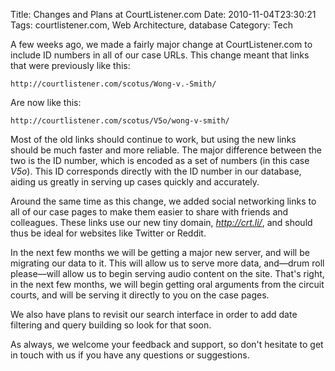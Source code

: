 Title: Changes and Plans at CourtListener.com
Date: 2010-11-04T23:30:21
Tags: courtlistener.com, Web Architecture, database
Category: Tech


A few weeks ago, we made a fairly major change at CourtListener.com to include 
ID numbers in all of our case URLs. This change meant that links that were 
previously like this:

    http://courtlistener.com/scotus/Wong-v.-Smith/
    
Are now like this:

    http://courtlistener.com/scotus/V5o/wong-v-smith/
    
Most of the old links should continue to work, but using the new links should 
be much faster and more reliable. The major difference between the two is the 
ID number, which is encoded as a set of numbers (in this case *V5o*). This 
ID corresponds directly with the ID number in our database, aiding us greatly 
in serving up cases quickly and accurately.

Around the same time as this change, we added social networking links to all 
of our case pages to make them easier to share with friends and colleagues. 
These links use our new tiny domain, *http://crt.li/*, and should thus be 
ideal for websites like Twitter or Reddit.

In the next few months we will be getting a major new server, and will be 
migrating our data to it. This will allow us to serve more data, 
and&mdash;drum roll please&mdash;will allow us to begin serving audio content 
on the site. That's right, in the next few months, we will begin getting oral 
arguments from the circuit courts, and will be serving it directly to you on 
the case pages. 

We also have plans to revisit our search interface in order to add date 
filtering and query building so look for that soon.

As always, we welcome your feedback and support, so don't hesitate to get in 
touch with us if you have any questions or suggestions.
